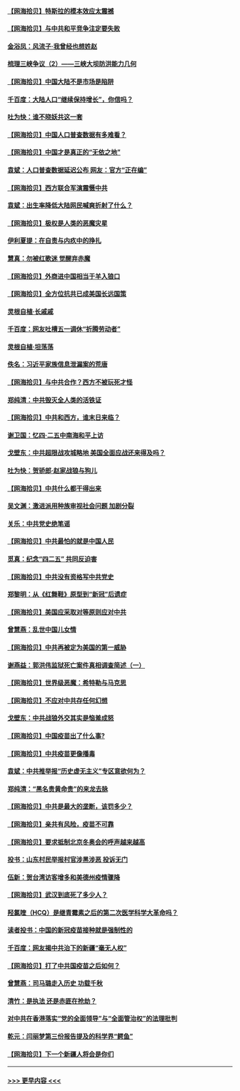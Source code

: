 #### [【网海拾贝】特斯拉的模本效应太震撼](../pages/nsc993/n12925626.md?t=05062002) 
#### [【网海拾贝】与中共和平竞争注定要失败](../pages/nsc993/n12923326.md?t=05062002) 
#### [金浴凤：风流子‧我曾经也想姓赵](../pages/nsc993/n12920911.md?t=05062002) 
#### [梳理三峡争议（2）——三峡大坝防洪能力几何](../pages/nsc993/n12920173.md?t=05062002) 
#### [【网海拾贝】中国大陆不是市场是陷阱](../pages/nsc993/n12920143.md?t=05062002) 
#### [千百度：大陆人口“继续保持增长”，你信吗？](../pages/nsc993/n12918946.md?t=05062002) 
#### [吐为快：谁不晓妖共这一套](../pages/nsc993/n12918941.md?t=05062002) 
#### [【网海拾贝】中国人口普查数据有多难看？](../pages/nsc993/n12917822.md?t=05062002) 
#### [【网海拾贝】中国才是真正的“无依之地”](../pages/nsc993/n12915845.md?t=05062002) 
#### [袁斌：人口普查数据延迟公布 网友：官方“正在编”](../pages/nsc993/n12915748.md?t=05062002) 
#### [【网海拾贝】西方联合军演震慑中共](../pages/nsc993/n12913466.md?t=05062002) 
#### [袁斌：出生率降低大陆网民喊爽折射了什么？](../pages/nsc993/n12913365.md?t=05062002) 
#### [【网海拾贝】极权是人类的恶魔灾星](../pages/nsc993/n12910697.md?t=05062002) 
#### [伊利夏提：在自责与内疚中的挣扎](../pages/nsc993/n12910493.md?t=05062002) 
#### [慧真：勿被红歌迷 觉醒弃赤魔](../pages/nsc993/n12910485.md?t=05062002) 
#### [【网海拾贝】外商进中国相当于羊入狼口](../pages/nsc993/n12908274.md?t=05062002) 
#### [【网海拾贝】全方位抗共已成美国长远国策](../pages/nsc993/n12906878.md?t=05062002) 
#### [灵根自植‧长戚戚](../pages/nsc993/n12905585.md?t=05062002) 
#### [千百度：网友吐槽五一调休“折腾劳动者”](../pages/nsc993/n12905934.md?t=05062002) 
#### [灵根自植‧坦荡荡](../pages/nsc993/n12905562.md?t=05062002) 
#### [佚名：习近平家族信息泄漏案的荒唐](../pages/nsc993/n12904705.md?t=05062002) 
#### [【网海拾贝】与中共合作？西方不被玩死才怪](../pages/nsc993/n12903873.md?t=05062002) 
#### [郑纯清：中共毁灭全人类的活铁证](../pages/nsc993/n12903785.md?t=05062002) 
#### [【网海拾贝】中共和西方，谁末日来临？](../pages/nsc993/n12903482.md?t=05062002) 
#### [谢卫国：忆四‧二五中南海和平上访](../pages/nsc993/n12902192.md?t=05062002) 
#### [戈壁东：中共超限战攻城略地 美国全面应战还来得及吗？](../pages/nsc993/n12902297.md?t=05062002) 
#### [吐为快：贺骄郎‧赵家战狼与狗儿](../pages/nsc993/n12902280.md?t=05062002) 
#### [【网海拾贝】中共什么都干得出来](../pages/nsc993/n12897500.md?t=05062002) 
#### [吴文渊：激进派用种族审视社会问题 加剧分裂](../pages/nsc993/n12893881.md?t=05062002) 
#### [关乐：中共党史绝笔谣](../pages/nsc993/n12897270.md?t=05062002) 
#### [【网海拾贝】中共最怕的就是中国人民](../pages/nsc993/n12894705.md?t=05062002) 
#### [觅真：纪念“四二五” 共同反迫害](../pages/nsc993/n12894553.md?t=05062002) 
#### [【网海拾贝】中共没有资格写中共党史](../pages/nsc993/n12892231.md?t=05062002) 
#### [郑黎明：从《红舞鞋》原型到“新冠”后遗症](../pages/nsc993/n12890469.md?t=05062002) 
#### [【网海拾贝】美国应采取对等原则应对中共](../pages/nsc993/n12889176.md?t=05062002) 
#### [曾慧燕：乱世中国儿女情](../pages/nsc993/n12887931.md?t=05062002) 
#### [【网海拾贝】中共再被定为美国的第一威胁](../pages/nsc993/n12887580.md?t=05062002) 
#### [谢燕益：郭洪伟监狱死亡案件真相调查简述（一）](../pages/nsc993/n12885648.md?t=05062002) 
#### [【网海拾贝】世界级恶魔：希特勒与马克思](../pages/nsc993/n12884062.md?t=05062002) 
#### [【网海拾贝】不应对中共存任何幻想](../pages/nsc993/n12881460.md?t=05062002) 
#### [戈壁东：中共战狼外交其实是恼羞成怒](../pages/nsc993/n12880392.md?t=05062002) 
#### [【网海拾贝】中国疫苗出了什么事?](../pages/nsc993/n12879124.md?t=05062002) 
#### [【网海拾贝】中共疫苗更像播毒](../pages/nsc993/n12876631.md?t=05062002) 
#### [袁斌：中共推举报“历史虚无主义”专区意欲何为？](../pages/nsc993/n12876530.md?t=05062002) 
#### [郑纯清：“黑名贵黄命贵”的来龙去脉](../pages/nsc993/n12875589.md?t=05062002) 
#### [【网海拾贝】中共是最大的垄断，该罚多少？](../pages/nsc993/n12874006.md?t=05062002) 
#### [【网海拾贝】亲共有风险，疫苗不可靠](../pages/nsc993/n12872224.md?t=05062002) 
#### [【网海拾贝】要求抵制北京冬奥会的呼声越来越高](../pages/nsc993/n12868962.md?t=05062002) 
#### [投书：山东村民举报村官涉黑涉恶 投诉无门](../pages/nsc993/n12869726.md?t=05062002) 
#### [伍新：贺台湾访客增多和美德州疫情骤降](../pages/nsc993/n12865651.md?t=05062002) 
#### [【网海拾贝】武汉到底死了多少人？](../pages/nsc993/n12863707.md?t=05062002) 
#### [羟氯喹（HCQ）是继青霉素之后的第二次医学科学大革命吗？](../pages/nsc993/n12638564.md?t=05062002) 
#### [读者投书：中国的新冠疫苗接种就是强制性的](../pages/nsc993/n12859932.md?t=05062002) 
#### [千百度：网友揭中共治下的新疆“毫无人权”](../pages/nsc993/n12858385.md?t=05062002) 
#### [【网海拾贝】打了中共国疫苗之后如何？](../pages/nsc993/n12857866.md?t=05062002) 
#### [曾慧燕：司马璐走入历史 功载千秋](../pages/nsc993/n12856996.md?t=05062002) 
#### [清竹：是执法 还是赤匪在抢劫？](../pages/nsc993/n12856952.md?t=05062002) 
#### [对中共在香港落实“党的全面领导”与“全面管治权”的法理批判](../pages/nsc993/n12856929.md?t=05062002) 
#### [乾元：闫丽梦第三份报告提及的科学界“鳄鱼”](../pages/nsc993/n12855985.md?t=05062002) 
#### [【网海拾贝】下一个新疆人将会是你们](../pages/nsc993/n12855864.md?t=05062002) 

----
#### [ >>> 更早内容 <<< ](../indexes/nsc993-earlier.md)
